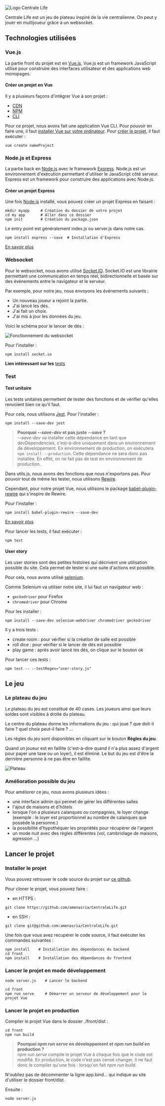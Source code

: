 ![Logo Centrale Life](../../cours_informatique/docs/assets/projets/CentraleLife/centrale_life.png)

Centrale Life est un jeu de plateau inspiré de la vie centralienne. On peut y jouer en multijoueur grâce à un websocket.

## Technologies utilisées

### Vue.js

La partie front du projet est en [Vue.js](https://vuejs.org/). 
Vue.js est un framework JavaScript utilisé pour construire des interfaces utilisateur et des applications web monopages.

#### Créer un projet en Vue

Il y a plusieurs façons d'intégrer Vue à son projet :
- [CDN](https://vuejs.org/v2/guide/installation.html#CDN)
- [NPM](https://vuejs.org/v2/guide/installation.html#NPM)
- [CLI](https://vuejs.org/v2/guide/installation.html#CLI)

Pour ce projet, nous avons fait une application Vue CLI. 
Pour pouvoir en faire une, il faut [installer Vue sur votre ordinateur](https://cli.vuejs.org/guide/installation.html).
Pour [créer le projet](https://cli.vuejs.org/guide/creating-a-project.html#vue-create), il faut exécuter :

```
vue create nameProject
```


### Node.js et Express

La partie back en [Node.js](https://nodejs.org/en/) avec le framework [Express](https://expressjs.com/fr/).
Node.js est un environnement d'exécution permettant d'utiliser le JavaScript côté serveur.
Express est un framework pour construire des applications avec Node.js.

#### Créer un projet Express

Une fois [Node.js](https://nodejs.org/en/) installé, vous pouvez créer un projet Express en faisant :
```
mkdir myapp     # Création du dossier de votre projet
cd my app       # Aller dans ce dossier
npm init        # Création du package.json
```

Le entry point est généralement index.js ou server.js dans notre cas.

```
npm install express --save  # Installation d'Express
```

[En savoir plus](https://expressjs.com/fr/starter/installing.html)


### Websocket

Pour le websocket, nous avons utilisé [Socket.IO](https://socket.io/).
Socket.IO est une librairie permettant une communication en temps réel, bidirectionnelle et basée sur des événements entre le navigateur et le serveur.

Par exemple, pour notre jeu, nous envoyons les événements suivants :
- Un nouveau joueur a rejoint la partie.
- J'ai lancé les dés.
- J'ai fait un choix.
- J'ai mis à jour les données du jeu.

Voici le schéma pour le lancer de dés :

![Fonctionnement du websocket](../../cours_informatique/docs/assets/projets/CentraleLife/websocket.png)

Pour l'installer : 

```
npm install socket.io
```

**Lien intéressant sur les** [tests](https://socket.io/docs/v4/testing/#example-with-jest)

### Test

#### Test unitaire

Les tests unitaires permettent de tester des fonctions et de vérifier qu'elles renvoient bien ce qu'il faut.

Pour cela, nous utilisons [Jest](https://jestjs.io/). Pour l'installer :

```
npm install --save-dev jest
```

> **Pourquoi _--save-dev_ et pas juste _--save_ ?** \
> _--save-dev_ va installer cette dépendance en tant que devDependencies, c'est-à-dire uniquement dans un environnement de développement.
> En environnement de production, on exécutera `npm install --production`. Cette dépendance ne sera donc pas installée.
> En effet, on ne fait pas de test en environnement de production.

Dans utils.js, nous avons des fonctions que nous n'exportons pas.
Pour pouvoir tout de même les tester, nous utilisons [Rewire](https://github.com/jhnns/rewire).

Cependant, pour notre projet Vue, nous utilisons le package [babel-plugin-rewire](https://github.com/speedskater/babel-plugin-rewire) qui s'inspire de Rewire.

Pour l'installer :

```
npm install babel-plugin-rewire --save-dev
```
[En savoir plus](https://www.samanthaming.com/journal/2-testing-non-exported-functions/#non-export-function)

Pour lancer les tests, il faut exécuter :

```
npm test
```

#### User story

Les user stories sont des petites histoires qui décrivent une utilisation possible du site.
Cela permet de tester si une suite d'actions est possible.

Pour cela, nous avons utilisé [selenium](https://www.selenium.dev/documentation/).

Comme Selenium va utiliser notre site, il lui faut un navigateur web :
- `geckodriver` pour Firefox
- `chromedriver` pour Chrome

Pour les installer :
```
npm install --save-dev selenium-webdriver chromedriver geckodriver
```

Il y a trois tests :
- create room : pour vérifier si la création de salle est possible
- roll dice : pour vérifier si le lancer de dés est possible
- play game : après avoir lancé les dés, on clique sur le bouton ok

Pour lancer ces tests :

```
npm test -- --testRegex="user-story.js"
```

## Le jeu

### Le plateau du jeu

Le plateau du jeu est constitué de 40 cases.
Les joueurs ainsi que leurs soldes sont visibles à droite du plateau.

Le centre du plateau donne les informations du jeu : qui joue ? que doit-il faire ? quel choix peut-il faire ? ...

Les règles du jeu sont disponibles en cliquant sur le bouton **Règles du jeu**.

Quand un joueur est en faillite (c'est-à-dire quand il n'a plus assez d'argent pour payer une taxe ou un loyer), il est éliminé. Le but du jeu est d'être la dernière personne à ne pas être en faillite.

![Plateau](../../cours_informatique/docs/assets/projets/CentraleLife/plateau.png)

### Amélioration possible du jeu

Pour améliorer ce jeu, nous avons plusieurs idées :
- une interface admin qui permet de gérer les différentes salles
- l'ajout de maisons et d'hôtels
- lorsque l'on a plusieurs calanques ou compagnies, le loyer change (exemple : le loyer est proportionnel au nombre de calanques que possède la personne.)
- la possibilité d'hypothéquer les propriétés pour récupérer de l'argent
- un mode nuit avec des règles différentes (vol, cambriolage de maisons, agression ...)

## Lancer le projet

### Installer le projet

Vous pouvez retrouver le code source du projet sur [ce github](https://github.com/amenasria/CentraleLife).

Pour cloner le projet, vous pouvez faire :
- en HTTPS :
```
git clone https://github.com/amenasria/CentraleLife.git
```
- en SSH :
```
git clone git@github.com:amenasria/CentraleLife.git
```

Une fois que vous avez recupérer le code source, il faut exécuter les commandes suivantes :

```
npm install    # Installation des dépendances du backend
cd front
npm install    # Installation des dépendances du frontend
```


### Lancer le projet en mode développement


```
node server.js    # Lancer le backend
```
```
cd front
npm run serve     # Démarrer un serveur de développement pour le projet Vue
```

### Lancer le projet en production

Compiler le projet Vue dans le dossier ./front/dist :

```
cd front
npm run build
```

> **Pourquoi _npm run serve_ en développement et _npm run build_ en production ?** \
> _npm run serve_ compile le projet Vue à chaque fois que le code est modifié.
> En production, le code n'est pas censé changer. Il ne faut donc le compiler qu'une fois : lorsqu'on fait _npm run build_.


N'oubliez pas de décommenter la ligne app.bind... qui indique au site d'utiliser le dossier front/dist.

Ensuite :
```
node server.js
```